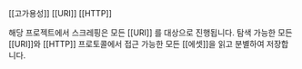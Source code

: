 [[고가용성]]
[[URI]]
[[HTTP]]


해당 프로젝트에서 스크레핑은 모든 [[URI]] 를 대상으로 진행됩니다.
탐색 가능한 모든 [[URI]]와 [[HTTP]] 프로토콜에서 접근 가능한 모든 [[에셋]]을 읽고 분별하여 저장합니다.